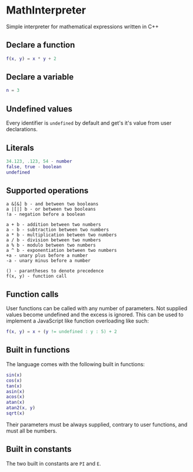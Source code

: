 # MathInterpreter
Simple interpreter for mathematical expressions written in C++

## Declare a function

```matlab
f(x, y) = x * y + 2
```

## Declare a variable

```matlab
n = 3
```

## Undefined values

Every identifier is `undefined` by default and get's it's value from user declarations.

## Literals

```matlab
34.123, .123, 54 - number
false, true - boolean
undefined
```

## Supported operations

```
a &[&] b - and between two booleans
a |[|] b - or between two booleans
!a - negation before a boolean

a + b - addition between two numbers
a - b - subtraction between two numbers
a * b - multiplication between two numbers
a / b - division between two numbers
a % b - modulo between two numbers
a ^ b - exponentiation between two numbers
+a - unary plus before a number
-a - unary minus before a number

() - parantheses to denote precedence
f(x, y) - function call
```

## Function calls

User functions can be called with any number of parameters. Not supplied values become undefined and the excess is ignored. This can be used to implement a JavaScript like function overloading like such:

```matlab
f(x, y) = x + (y != undefined : y : 5) + 2
```

## Built in functions

The language comes with the following built in functions:

```matlab
sin(x)
cos(x)
tan(x)
asin(x)
acos(x)
atan(x)
atan2(x, y)
sqrt(x)
```
Their parameters must be always supplied, contrary to user functions, and must all be numbers.

## Built in constants

The two built in constants are `PI` and `E`.
